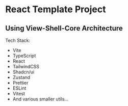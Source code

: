 # React Template Project

## Using View-Shell-Core Architecture

Tech Stack:

- Vite
- TypeScript
- React
- TailwindCSS
- Shadcn/ui
- Zustand
- Prettier
- ESLint
- Vitest
- And various smaller utils...
